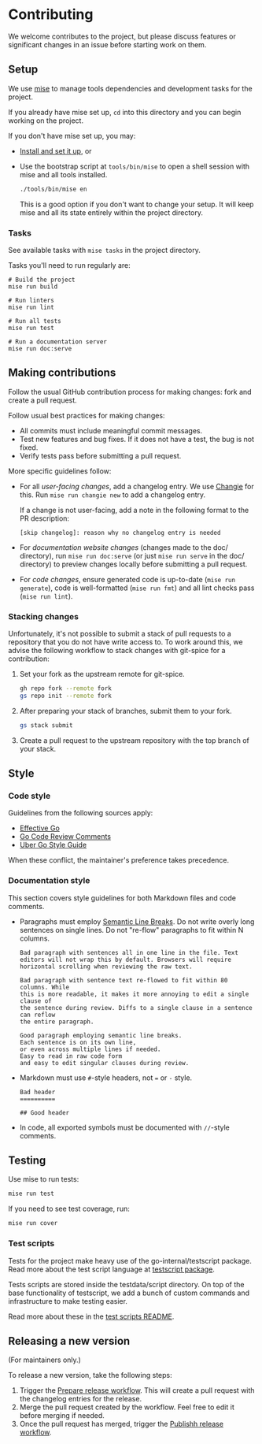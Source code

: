 # Contributing

We welcome contributes to the project,
but please discuss features or significant changes
in an issue before starting work on them.

## Setup

We use [mise](https://mise.jdx.dev) to manage tools dependencies
and development tasks for the project.

If you already have mise set up, `cd` into this directory
and you can begin working on the project.

If you don't have mise set up, you may:

- [Install and set it up](https://mise.jdx.dev/getting-started.html), or
- Use the bootstrap script at `tools/bin/mise` to open a shell session
  with mise and all tools installed.

    ```bash
    ./tools/bin/mise en
    ```

    This is a good option if you don't want to change your setup.
    It will keep mise and all its state entirely within the project directory.

### Tasks

See available tasks with `mise tasks` in the project directory.

Tasks you'll need to run regularly are:

```
# Build the project
mise run build

# Run linters
mise run lint

# Run all tests
mise run test

# Run a documentation server
mise run doc:serve
```

## Making contributions

Follow the usual GitHub contribution process for making changes:
fork and create a pull request.

Follow usual best practices for making changes:

- All commits must include meaningful commit messages.
- Test new features and bug fixes.
  If it does not have a test, the bug is not fixed.
- Verify tests pass before submitting a pull request.

More specific guidelines follow:

- For all *user-facing changes*, add a changelog entry.
  We use [Changie](https://changie.dev) for this.
  Run `mise run changie new` to add a changelog entry.

  If a change is not user-facing,
  add a note in the following format to the PR description:

  ```
  [skip changelog]: reason why no changelog entry is needed
  ```

- For *documentation website changes* (changes made to the doc/ directory),
  run `mise run doc:serve` (or just `mise run serve` in the doc/ directory)
  to preview changes locally before submitting a pull request.

- For *code changes*,
  ensure generated code is up-to-date (`mise run generate`),
  code is well-formatted (`mise run fmt`)
  and all lint checks pass (`mise run lint`).

### Stacking changes

Unfortunately, it's not possible to submit a stack of pull requests
to a repository that you do not have write access to.
To work around this, we advise the following workflow
to stack changes with git-spice for a contribution:

1. Set your fork as the upstream remote for git-spice.

    ```bash
    gh repo fork --remote fork
    gs repo init --remote fork
    ```

2. After preparing your stack of branches, submit them to your fork.

    ```bash
    gs stack submit
    ```

3. Create a pull request to the upstream repository with the top branch
   of your stack.

## Style

### Code style

Guidelines from the following sources apply:

- [Effective Go](https://go.dev/doc/effective_go)
- [Go Code Review Comments](https://go.dev/wiki/CodeReviewComments)
- [Uber Go Style Guide](https://github.com/uber-go/guide/blob/master/style.md)

When these conflict, the maintainer's preference takes precedence.

### Documentation style

This section covers style guidelines for both
Markdown files and code comments.

- Paragraphs must employ [Semantic Line Breaks](https://sembr.org/).
  Do not write overly long sentences on single lines.
  Do not "re-flow" paragraphs to fit within N columns.

  ```
  Bad paragraph with sentences all in one line in the file. Text editors will not wrap this by default. Browsers will require horizontal scrolling when reviewing the raw text.

  Bad paragraph with sentence text re-flowed to fit within 80 columns. While
  this is more readable, it makes it more annoying to edit a single clause of
  the sentence during review. Diffs to a single clause in a sentence can reflow
  the entire paragraph.

  Good paragraph employing semantic line breaks.
  Each sentence is on its own line,
  or even across multiple lines if needed.
  Easy to read in raw code form
  and easy to edit singular clauses during review.
  ```

- Markdown must use `#`-style headers, not `=` or `-` style.

  ```
  Bad header
  ==========

  ## Good header
  ```

- In code, all exported symbols must be documented with `//`-style comments.

## Testing

Use mise to run tests:

```sh
mise run test
```

If you need to see test coverage, run:

```sh
mise run cover
```

### Test scripts

Tests for the project make heavy use of the go-internal/testscript package.
Read more about the test script language at [testscript package](https://pkg.go.dev/github.com/rogpeppe/go-internal/testscript).

Tests scripts are stored inside the testdata/script directory.
On top of the base functionality of testscript,
we add a bunch of custom commands and infrastructure to make testing easier.

Read more about these in the [test scripts README](testdata/script/README.md).

## Releasing a new version

(For maintainers only.)

To release a new version, take the following steps:

1. Trigger the [Prepare release workflow](https://github.com/abhinav/git-spice/actions/workflows/prepare-release.yml).
   This will create a pull request with the changelog entries for the release.
2. Merge the pull request created by the workflow.
   Feel free to edit it before merging if needed.
3. Once the pull request has merged, trigger the
   [Publishh release workflow](https://github.com/abhinav/git-spice/actions/workflows/publish-release.yml).
